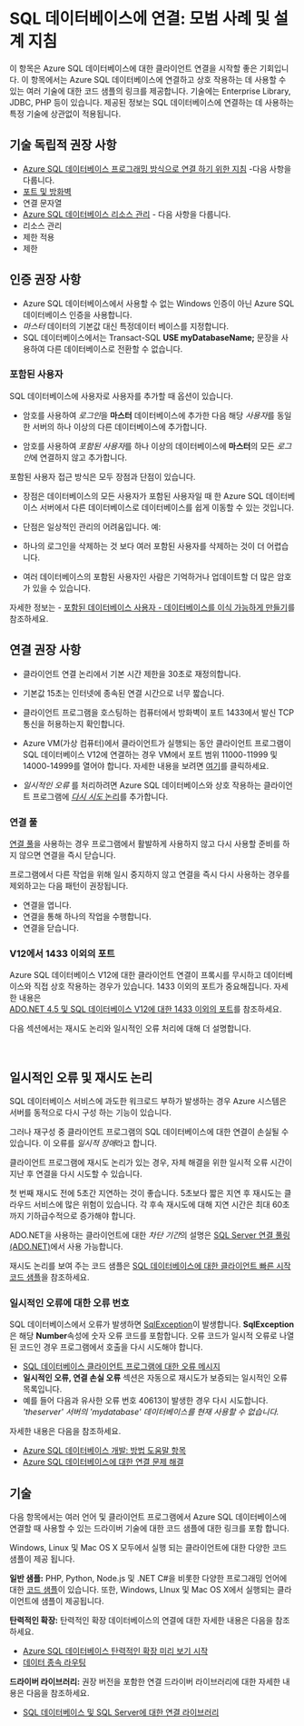 <properties 
	pageTitle="SQL 데이터베이스에 연결: 모범 사례 | Microsoft Azure" 
	description="ADO.NET 및 PHP와 같은 기술에서 Azure SQL 데이터베이스에 연결하는 클라이언트 프로그램에 대한 링크 및 모범 사례 권장 사항을 수집하는 시작 지점 항목입니다." 
	services="sql-database" 
	documentationCenter="" 
	authors="MightyPen" 
	manager="jeffreyg" 
	editor=""/>


<tags 
	ms.service="sql-database" 
	ms.workload="data-management" 
	ms.tgt_pltfrm="na" 
	ms.devlang="na" 
	ms.topic="article" 
	ms.date="11/13/2015" 
	ms.author="genemi"/>


# SQL 데이터베이스에 연결: 모범 사례 및 설계 지침


이 항목은 Azure SQL 데이터베이스에 대한 클라이언트 연결을 시작할 좋은 기회입니다. 이 항목에서는 Azure SQL 데이터베이스에 연결하고 상호 작용하는 데 사용할 수 있는 여러 기술에 대한 코드 샘플의 링크를 제공합니다. 기술에는 Enterprise Library, JDBC, PHP 등이 있습니다. 제공된 정보는 SQL 데이터베이스에 연결하는 데 사용하는 특정 기술에 상관없이 적용됩니다.


<a id="a-tech-independent-recommend" name="a-tech-independent-recommend"></a>

## 기술 독립적 권장 사항


- [Azure SQL 데이터베이스 프로그래밍 방식으로 연결 하기 위한 지침](http://msdn.microsoft.com/library/azure/ee336282.aspx) -다음 사항을 다룹니다.
 - [포트 및 방화벽](sql-database-configure-firewall-settings.md)
 - 연결 문자열
- [Azure SQL 데이터베이스 리소스 관리](http://msdn.microsoft.com/library/azure/dn338083.aspx) - 다음 사항을 다룹니다.
 - 리소스 관리
 - 제한 적용
 - 제한


<a id="b-authentication-recommend" name="b-authentication-recommend"></a>

## 인증 권장 사항


- Azure SQL 데이터베이스에서 사용할 수 없는 Windows 인증이 아닌 Azure SQL 데이터베이스 인증을 사용합니다.
- *마스터* 데이터의 기본값 대신 특정데이터 베이스를 지정합니다.
 - SQL 데이터베이스에서는 Transact-SQL **USE myDatabaseName;** 문장을 사용하여 다른 데이터베이스로 전환할 수 없습니다.


### 포함된 사용자


SQL 데이터베이스에 사용자로 사용자를 추가할 때 옵션이 있습니다.

- 암호를 사용하여 *로그인*을 **마스터** 데이터베이스에 추가한 다음 해당 *사용자*를 동일한 서버의 하나 이상의 다른 데이터베이스에 추가합니다.

- 암호를 사용하여 *포함된 사용자*를 하나 이상의 데이터베이스에 **마스터**의 모든 *로그인*에 연결하지 않고 추가합니다.


포함된 사용자 접근 방식은 모두 장점과 단점이 있습니다.

- 장점은 데이터베이스의 모든 사용자가 포함된 사용자일 때 한 Azure SQL 데이터베이스 서버에서 다른 데이터베이스로 데이터베이스를 쉽게 이동할 수 있는 것입니다.

- 단점은 일상적인 관리의 어려움입니다. 예:
 - 하나의 로그인을 삭제하는 것 보다 여러 포함된 사용자를 삭제하는 것이 더 어렵습니다.
 - 여러 데이터베이스의 포함된 사용자인 사람은 기억하거나 업데이트할 더 많은 암호가 있을 수 있습니다.


자세한 정보는 - [포함된 데이터베이스 사용자 - 데이터베이스를 이식 가능하게 만들기](http://msdn.microsoft.com/library/ff929188.aspx)를 참조하세요.


<a id="c-connection-recommend" name="c-connection-recommend"></a>

## 연결 권장 사항


- 클라이언트 연결 논리에서 기본 시간 제한을 30초로 재정의합니다.
 - 기본값 15초는 인터넷에 종속된 연결 시간으로 너무 짧습니다.


- 클라이언트 프로그램을 호스팅하는 컴퓨터에서 방화벽이 포트 1433에서 발신 TCP 통신을 허용하는지 확인합니다.


- Azure VM(가상 컴퓨터)에서 클라이언트가 실행되는 동안 클라이언트 프로그램이 SQL 데이터베이스 V12에 연결하는 경우 VM에서 포트 범위 11000-11999 및 14000-14999를 열어야 합니다. 자세한 내용을 보려면 [여기](sql-database-develop-direct-route-ports-adonet-v12.md)를 클릭하세요.


- *일시적인 오류* 를 처리하려면 Azure SQL 데이터베이스와 상호 작용하는 클라이언트 프로그램에 [ *다시 시도* 논리](#TransientFaultsAndRetryLogicGm)를 추가합니다.


### 연결 풀


[연결 풀](http://msdn.microsoft.com/library/8xx3tyca.aspx)을 사용하는 경우 프로그램에서 활발하게 사용하지 않고 다시 사용할 준비를 하지 않으면 연결을 즉시 닫습니다.

프로그램에서 다른 작업을 위해 일시 중지하지 않고 연결을 즉시 다시 사용하는 경우를 제외하고는 다음 패턴이 권장됩니다.

- 연결을 엽니다.
- 연결을 통해 하나의 작업을 수행합니다.
- 연결을 닫습니다.


### V12에서 1433 이외의 포트


Azure SQL 데이터베이스 V12에 대한 클라이언트 연결이 프록시를 무시하고 데이터베이스와 직접 상호 작용하는 경우가 있습니다. 1433 이외의 포트가 중요해집니다. 자세한 내용은 <br/>
[ADO.NET 4.5 및 SQL 데이터베이스 V12에 대한 1433 이외의 포트](sql-database-develop-direct-route-ports-adonet-v12.md)를 참조하세요.


다음 섹션에서는 재시도 논리와 일시적인 오류 처리에 대해 더 설명합니다.



<a name="TransientFaultsAndRetryLogicGm" id="TransientFaultsAndRetryLogicGm"></a>

&nbsp;

## 일시적인 오류 및 재시도 논리


SQL 데이터베이스 서비스에 과도한 워크로드 부하가 발생하는 경우 Azure 시스템은 서버를 동적으로 다시 구성 하는 기능이 있습니다.

그러나 재구성 중 클라이언트 프로그램의 SQL 데이터베이스에 대한 연결이 손실될 수 있습니다. 이 오류를 *일시적 장애*라고 합니다.

클라이언트 프로그램에 재시도 논리가 있는 경우, 자체 해결을 위한 일시적 오류 시간이 지난 후 연결을 다시 시도할 수 있습니다.

첫 번째 재시도 전에 5초간 지연하는 것이 좋습니다. 5초보다 짧은 지연 후 재시도는 클라우드 서비스에 많은 위험이 있습니다. 각 후속 재시도에 대해 지연 시간은 최대 60초까지 기하급수적으로 증가해야 합니다.

ADO.NET을 사용하는 클라이언트에 대한 *차단 기간*의 설명은 [SQL Server 연결 풀링(ADO.NET)](http://msdn.microsoft.com/library/8xx3tyca.aspx)에서 사용 가능합니다.


재시도 논리를 보여 주는 코드 샘플은 [SQL 데이터베이스에 대한 클라이언트 빠른 시작 코드 샘플](sql-database-develop-quick-start-client-code-samples.md)을 참조하세요.


### 일시적인 오류에 대한 오류 번호


SQL 데이터베이스에서 오류가 발생하면 [SqlException](http://msdn.microsoft.com/library/system.data.sqlclient.sqlexception.aspx)이 발생합니다. **SqlException**은 해당 **Number**속성에 숫자 오류 코드를 포함합니다. 오류 코드가 일시적 오류로 나열된 코드인 경우 프로그램에서 호출을 다시 시도해야 합니다.


- [SQL 데이터베이스 클라이언트 프로그램에 대한 오류 메시지](sql-database-develop-error-messages.md#bkmk_connection_errors)
 - **일시적인 오류, 연결 손실 오류** 섹션은 자동으로 재시도가 보증되는 일시적인 오류 목록입니다.
 - 예를 들어 다음과 유사한 오류 번호 40613이 발생한 경우 다시 시도합니다.<br/>*'theserver' 서버의 'mydatabase' 데이터베이스를 현재 사용할 수 없습니다.*


자세한 내용은 다음을 참조하세요.
- [Azure SQL 데이터베이스 개발: 방법 도움말 항목](http://msdn.microsoft.com/library/azure/ee621787.aspx)
- [Azure SQL 데이터베이스에 대한 연결 문제 해결](http://support.microsoft.com/kb/2980233/)


<a id="e-technologies" name="e-technologies"></a>

## 기술


다음 항목에서는 여러 언어 및 클라이언트 프로그램에서 Azure SQL 데이터베이스에 연결할 때 사용할 수 있는 드라이버 기술에 대한 코드 샘플에 대한 링크를 포함 합니다.


Windows, Linux 및 Mac OS X 모두에서 실행 되는 클라이언트에 대한 다양한 코드 샘플이 제공 됩니다.


**일반 샘플:** PHP, Python, Node.js 및 .NET C#을 비롯한 다양한 프로그래밍 언어에 대한 [코드 샘플](sql-database-develop-quick-start-client-code-samples.md)이 있습니다. 또한, Windows, LInux 및 Mac OS X에서 실행되는 클라이언트에 샘플이 제공됩니다.


**탄력적인 확장:** 탄력적인 확장 데이터베이스의 연결에 대한 자세한 내용은 다음을 참조하세요.

- [Azure SQL 데이터베이스 탄력적인 확장 미리 보기 시작](sql-database-elastic-scale-get-started.md)
- [데이터 종속 라우팅](sql-database-elastic-scale-data-dependent-routing.md)


**드라이버 라이브러리:** 권장 버전을 포함한 연결 드라이버 라이브러리에 대한 자세한 내용은 다음을 참조하세요.

- [SQL 데이터베이스 및 SQL Server에 대한 연결 라이브러리](sql-database-libraries.md)

<!---HONumber=Nov15_HO4-->